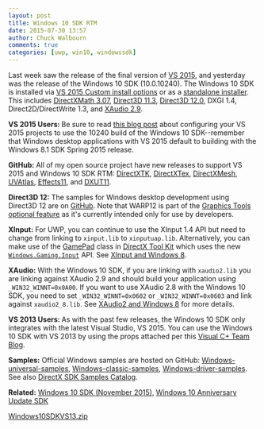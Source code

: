 ```yaml
---
layout: post
title: Windows 10 SDK RTM
date: 2015-07-30 13:57
author: Chuck Walbourn
comments: true
categories: [uwp, win10, windowssdk]
---
```

Last week saw the release of the final version of <a href="https://walbourn.github.io/visual-studio-2015-rtm/">VS 2015</a>, and yesterday was the release of the Windows 10 SDK (10.0.10240). The Windows 10 SDK is installed via <a href="https://devblogs.microsoft.com/somasegar/building-apps-for-windows-10-with-visual-studio-2015/">VS 2015 Custom install options</a> or as a <a href="https://go.microsoft.com/fwlink/p/?LinkId=619296">standalone installer</a>. This includes <a href="https://walbourn.github.io/directxmath-3-07/">DirectXMath 3.07</a>, <a href="https://docs.microsoft.com/en-us/windows/desktop/direct3d11/direct3d-11-3-features">Direct3D 11.3</a>, <a href="https://docs.microsoft.com/en-us/windows/desktop/direct3d12/direct3d-12-graphics">Direct3D 12.0</a>, DXGI 1.4, Direct2D/DirectWrite 1.3, and <a href="https://docs.microsoft.com/en-us/windows/desktop/xaudio2/xaudio2-versions">XAudio 2.9</a>.
<!--more-->

<strong>VS 2015 Users: </strong>Be sure to read <a href="https://devblogs.microsoft.com/cppblog/developing-for-windows-10-with-visual-c-2015/">this blog post</a> about configuring your VS 2015 projects to use the 10240 build of the Windows 10 SDK--remember that Windows desktop applications with VS 2015 default to building with the Windows 8.1 SDK Spring 2015 release.

<strong>GitHub:</strong> All of my open source project have new releases to support VS 2015 and Windows 10 SDK RTM: <a href="https://github.com/Microsoft/DirectXTK">DirectXTK</a>, <a href="https://github.com/Microsoft/DirectXTex">DirectXTex</a>, <a href="https://github.com/Microsoft/DirectXMesh">DirectXMesh</a>, <a href="https://github.com/Microsoft/UVAtlas">UVAtlas</a>, <a href="https://github.com/Microsoft/FX11">Effects11</a>, and <a href="https://github.com/Microsoft/DXUT">DXUT11</a>.

<strong>Direct3D 12:</strong> The samples for Windows desktop development using Direct3D 12 are on <a href="https://github.com/Microsoft/DirectX-Graphics-Samples/">GitHub</a>. Note that WARP12 is part of the <a href="https://devblogs.microsoft.com/cppblog/visual-studio-2015-and-graphics-tools-for-windows-10/">Graphics Tools optional feature</a> as it's currently intended only for use by developers.

<strong>XInput:</strong> For UWP, you can continue to use the XInput 1.4 API but need to change from linking to <code>xinput.lib</code> to <code>xinputuap.lib</code>. Alternatively, you can make use of the <a href="https://walbourn.github.io/directx-tool-kit-now-with-gamepads/">GamePad</a> class in <a href="https://github.com/Microsoft/DirectXTK">DirectX Tool Kit</a> which uses the new <code><a href="https://msdn.microsoft.com/en-us/library/windows/apps/windows.gaming.input">Windows.Gaming.Input</a></code> API. See <a href="https://walbourn.github.io/xinput-and-windows-8-consumer-preview/">XInput and Windows 8</a>.

<strong>XAudio:</strong> With the Windows 10 SDK, if you are linking with <code>xaudio2.lib</code> you are linking against XAudio 2.9 and should build your application using ``_WIN32_WINNT=0x0A00``. If you want to use XAudio 2.8 with the Windows 10 SDK, you need to set ``_WIN32_WINNT=0x0602`` or ``_WIN32_WINNT=0x0603`` and link against <code>xaudio2_8.lib</code>. See <a href="https://walbourn.github.io/xaudio2-and-windows-8-consumer-preview/">XAudio2 and Windows 8</a> for more details.

<strong>VS 2013 Users: </strong>As with the past few releases, the Windows 10 SDK only integrates with the latest Visual Studio, VS 2015. You can use the Windows 10 SDK with VS 2013 by using the props attached per this <a href="https://devblogs.microsoft.com/cppblog/using-the-windows-8-sdk-with-visual-studio-2010-configuring-multiple-projects/">Visual C+ Team Blog</a>.

<strong>Samples:</strong> Official Windows samples are hosted on GitHub: <a href="https://github.com/Microsoft/Windows-universal-samples">Windows-universal-samples</a>, <a href="https://github.com/Microsoft/Windows-classic-samples">Windows-classic-samples</a>, <a href="https://github.com/Microsoft/Windows-driver-samples">Windows-driver-samples</a>. See also <a href="https://walbourn.github.io/directx-sdk-samples-catalog/">DirectX SDK Samples Catalog</a>.

<strong>Related:</strong> <a href="https://walbourn.github.io/windows-10-sdk-november-2015/">Windows 10 SDK (November 2015),</a> <a href="https://walbourn.github.io/windows-10-anniversary-update-sdk/">Windows 10 Anniversary Update SDK</a>

<a href="https://walbourn.github.io/download/Windows10SDKVS13.zip">Windows10SDKVS13.zip</a>
